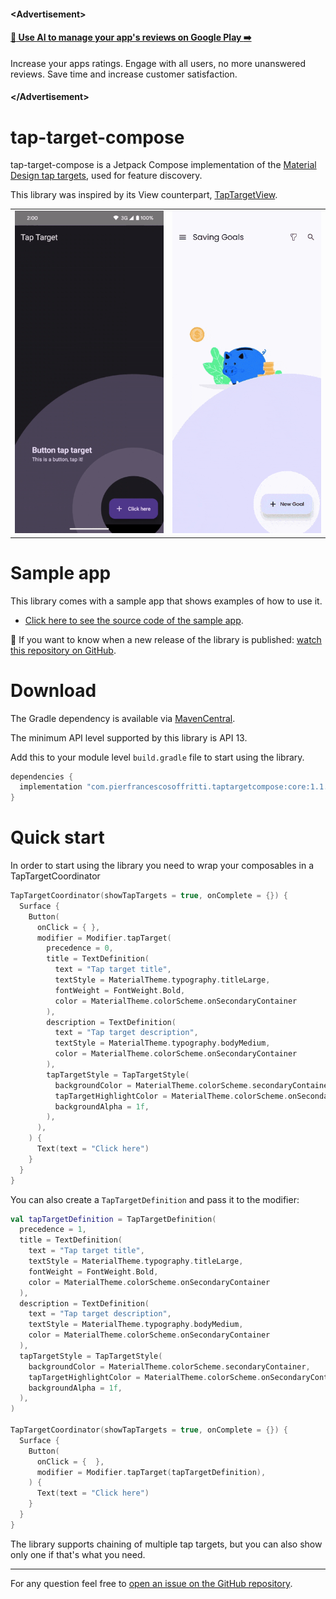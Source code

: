 #### \<Advertisement\>

#### [:mega: Use AI to manage your app's reviews on Google Play :arrow_right:](https://playstorereply.com) 
Increase your apps ratings. Engage with all users, no more unanswered reviews.
Save time and increase customer satisfaction.

#### \</Advertisement\>

# tap-target-compose
tap-target-compose is a Jetpack Compose implementation of the [Material Design tap targets](https://m1.material.io/growth-communications/feature-discovery.html#feature-discovery-design), used for feature discovery.

This library was inspired by its View counterpart, [TapTargetView](https://github.com/KeepSafe/TapTargetView).

|     |     |
| --- | --- |
| ![](/.github/tap-target-image.gif) | [![](/.github/green-stash.gif)](https://github.com/Pool-Of-Tears/GreenStash) |

# Sample app
This library comes with a sample app that shows examples of how to use it.

* [Click here to see the source code of the sample app](./sample-app/).

:eyes: If you want to know when a new release of the library is published: [watch this repository on GitHub](https://github.com/PierfrancescoSoffritti/tap-target-compose/watchers).

# Download
The Gradle dependency is available via [MavenCentral](https://repo1.maven.org/maven2/com/pierfrancescosoffritti/).

The minimum API level supported by this library is API 13.

Add this to your module level `build.gradle` file to start using the library.

```gradle
dependencies {
  implementation "com.pierfrancescosoffritti.taptargetcompose:core:1.1.1"
}
```

# Quick start
In order to start using the library you need to wrap your composables in a TapTargetCoordinator

```kotlin
TapTargetCoordinator(showTapTargets = true, onComplete = {}) {
  Surface {
    Button(
      onClick = { },
      modifier = Modifier.tapTarget(
        precedence = 0,
        title = TextDefinition(
          text = "Tap target title",
          textStyle = MaterialTheme.typography.titleLarge,
          fontWeight = FontWeight.Bold,
          color = MaterialTheme.colorScheme.onSecondaryContainer
        ),
        description = TextDefinition(
          text = "Tap target description",
          textStyle = MaterialTheme.typography.bodyMedium,
          color = MaterialTheme.colorScheme.onSecondaryContainer
        ),
        tapTargetStyle = TapTargetStyle(
          backgroundColor = MaterialTheme.colorScheme.secondaryContainer,
          tapTargetHighlightColor = MaterialTheme.colorScheme.onSecondaryContainer,
          backgroundAlpha = 1f,
        ),
      ),
    ) {
      Text(text = "Click here")
    }
  }
}
```

You can also create a `TapTargetDefinition` and pass it to the modifier:

```kotlin
val tapTargetDefinition = TapTargetDefinition(
  precedence = 1,
  title = TextDefinition(
    text = "Tap target title",
    textStyle = MaterialTheme.typography.titleLarge,
    fontWeight = FontWeight.Bold,
    color = MaterialTheme.colorScheme.onSecondaryContainer
  ),
  description = TextDefinition(
    text = "Tap target description",
    textStyle = MaterialTheme.typography.bodyMedium,
    color = MaterialTheme.colorScheme.onSecondaryContainer
  ),
  tapTargetStyle = TapTargetStyle(
    backgroundColor = MaterialTheme.colorScheme.secondaryContainer,
    tapTargetHighlightColor = MaterialTheme.colorScheme.onSecondaryContainer,
    backgroundAlpha = 1f,
  ),
)

TapTargetCoordinator(showTapTargets = true, onComplete = {}) {
  Surface {
    Button(
      onClick = {  },
      modifier = Modifier.tapTarget(tapTargetDefinition),
    ) {
      Text(text = "Click here")
    }
  }
}
```

The library supports chaining of multiple tap targets, but you can also show only one if that's what you need.

---

For any question feel free to [open an issue on the GitHub repository](https://github.com/PierfrancescoSoffritti/tap-target-compose/issues).